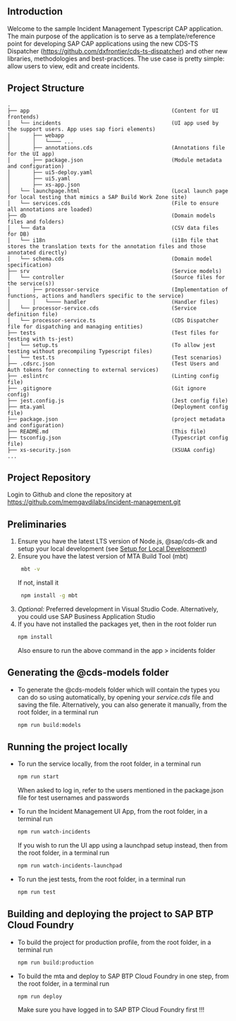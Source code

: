 ## Introduction

Welcome to the sample Incident Management Typescript CAP application.
The main purpose of the application is to serve as a template/reference point for developing SAP CAP applications using the new CDS-TS Dispatcher (https://github.com/dxfrontier/cds-ts-dispatcher) and other new libraries, methodologies and best-practices.
The use case is pretty simple: allow users to view, edit and create incidents.

## Project Structure

```
.
├── app                                             (Content for UI frontends)
│   └── incidents                                   (UI app used by the support users. App uses sap fiori elements)
│       ├── webapp
│       │   └──── ...
│       ├── annotations.cds                         (Annotations file for the UI app)
│       ├── package.json                            (Module metadata and configuration)
│       ├── ui5-deploy.yaml
│       ├── ui5.yaml
│       ├── xs-app.json
│   └── launchpage.html                             (Local launch page for local testing that mimics a SAP Build Work Zone site)
│   └── services.cds                                (File to ensure all annotations are loaded)
├── db                                              (Domain models files and folders)
│   └── data                                        (CSV data files for DB)
│   └── i18n                                        (i18n file that stores the translation texts for the annotation files and those annotated directly)
│   └── schema.cds                                  (Domain model specification)
├── srv                                             (Service models)
│   └── controller                                  (Source files for the service(s))
│       ├── processor-service                       (Implementation of functions, actions and handlers specific to the service)
│       │   └──── handler                           (Handler files)
│   └── processor-service.cds                       (Service definition file)
│   └── processor-service.ts                        (CDS Dispatcher file for dispatching and managing entities)
├── tests                                           (Test files for testing with ts-jest)
│   └── setup.ts                                    (To allow jest testing without precompiling Typescript files)
│   └── test.ts                                     (Test scenarios)
├── .cdsrc.json                                     (Test Users and Auth tokens for connecting to external services)
├── .eslintrc                                       (Linting config file)
├── .gitignore                                      (Git ignore config)
├── jest.config.js                                  (Jest config file)
├── mta.yaml                                        (Deployment config file)
├── package.json                                    (project metadata and configuration)
├── README.md                                       (This file)
├── tsconfig.json                                   (Typescript config file)
├── xs-security.json                                (XSUAA config)
...
```

## Project Repository

Login to Github and clone the repository at https://github.com/memgavdilabs/incident-management.git

## Preliminaries

1. Ensure you have the latest LTS version of Node.js, @sap/cds-dk and setup your local development (see [Setup for Local Development](https://cap.cloud.sap/docs/get-started/jumpstart#setup))
2. Ensure you have the latest version of MTA Build Tool (mbt)
   ```sh
    mbt -v
   ```
   If not, install it
   ```sh
    npm install -g mbt
   ```
3. _Optional:_ Preferred development in Visual Studio Code. Alternatively, you could use SAP Business Application Studio
4. If you have not installed the packages yet, then in the root folder run
   ```sh
   npm install
   ```
   Also ensure to run the above command in the app > incidents folder

## Generating the @cds-models folder

- To generate the @cds-models folder which will contain the types you can do so using automatically, by opening your _service.cds_ file and saving the file.
  Alternatively, you can also generate it manually, from the root folder, in a terminal run
  ```sh
  npm run build:models
  ```

## Running the project locally

- To run the service locally, from the root folder, in a terminal run

  ```sh
  npm run start
  ```

  When asked to log in, refer to the users mentioned in the package.json file for test usernames and passwords

- To run the Incident Management UI App, from the root folder, in a terminal run

  ```sh
  npm run watch-incidents
  ```

  If you wish to run the UI app using a launchpad setup instead, then from the root folder, in a terminal run

  ```sh
  npm run watch-incidents-launchpad
  ```

- To run the jest tests, from the root folder, in a terminal run

  ```sh
  npm run test
  ```

## Building and deploying the project to SAP BTP Cloud Foundry

- To build the project for production profile, from the root folder, in a terminal run

  ```sh
  npm run build:production
  ```

- To build the mta and deploy to SAP BTP Cloud Foundry in one step, from the root folder, in a terminal run

  ```sh
  npm run deploy
  ```

  Make sure you have logged in to SAP BTP Cloud Foundry first !!!
